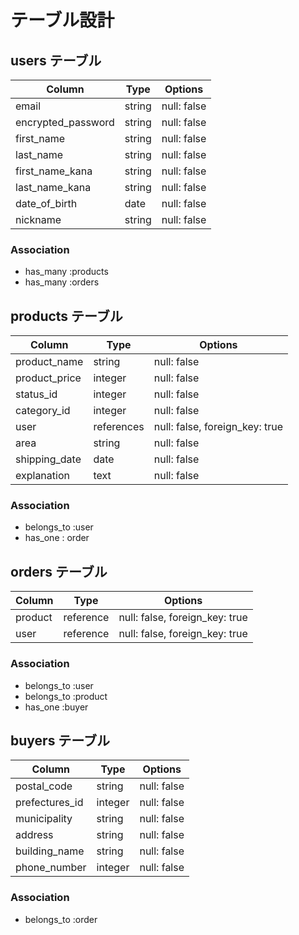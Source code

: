 # テーブル設計

## users テーブル

| Column             | Type    | Options     |
| ------------------ | ------- | ----------- |
| email              | string  | null: false |
| encrypted_password | string  | null: false |
| first_name         | string  | null: false |
| last_name          | string  | null: false |
| first_name_kana    | string  | null: false |
| last_name_kana     | string  | null: false |
| date_of_birth      | date    | null: false |
| nickname           | string  | null: false |

### Association

- has_many :products
- has_many :orders

## products テーブル

| Column        | Type       | Options                        |
| ------------- | ---------- | ------------------------------ |
| product_name  | string     | null: false                    |
| product_price | integer    | null: false                    |
| status_id     | integer    | null: false                    |
| category_id   | integer    | null: false                    |
| user          | references | null: false, foreign_key: true |
| area          | string     | null: false                    |
| shipping_date | date       | null: false                    |
| explanation   | text       | null: false                    |

### Association
- belongs_to :user
- has_one : order

## orders テーブル

| Column  | Type       | Options                        |
| ------- | ---------- | ------------------------------ |
| product | reference  | null: false, foreign_key: true |
| user    | reference  | null: false, foreign_key: true |

### Association

- belongs_to :user
- belongs_to :product
- has_one :buyer

## buyers テーブル

| Column         | Type    | Options     |
| -------------- | ------- | ----------- |
| postal_code    | string  | null: false |
| prefectures_id | integer | null: false |
| municipality   | string  | null: false |
| address        | string  | null: false |
| building_name  | string  | null: false |
| phone_number   | integer | null: false |

### Association

- belongs_to :order
